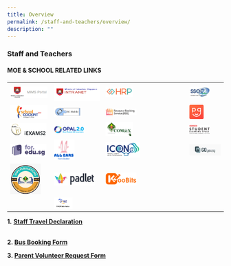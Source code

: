 ```yaml
---
title: Overview
permalink: /staff-and-teachers/overview/
description: ""
---
```

### Staff and Teachers
#### MOE &amp; SCHOOL RELATED LINKS

|  	|  	|  	|  	|
|---	|---	|---	|---	|
| <a href="https://idp.mims.moe.gov.sg/nidp/saml2/sso"><img style="width:99%" src="/images/sat1.png"></a> 	| <a href="https://intranet.moe.gov.sg/"><img style="width:100%" src="/images/sat2.png"></a> 	|  <a href="https://www.hrp.gov.sg/hrp/#/"><img style="width:35%" src="/images/sat3.png"></a>	|  <a href="https://ssoe2.moe.edu.sg/"><img style="width:65%" src="/images/sat4.png"></a>	|
| <a href="https://schoolcockpit.moe.gov.sg/"><img style="width:99%" src="/images/sat5.png"></a> 	| <a href="https://scmobile.moe.edu.sg/login"><img style="width:60%" src="/images/sat6.png"></a> 	| <a href="https://rbs.avero-tech.com/"><img style="width:40%" src="/images/sat7.png"></a> 	| <a href="https://pg.moe.edu.sg/"><img style="width:45%" src="/images/sat8.png"></a> 	|
| <a href="https://iexams.seab.gov.sg/"><img style="width:95%" src="/images/sat9.png"></a> 	| <a href="https://opal2.moe.edu.sg/"><img style="width:65%" src="/images/sat10.png"></a>	| <a href="https://sites.google.com/moe.edu.sg/communication-channel-teachers/home?authuser=1"><img style="width:35%" src="/images/sat11.png"></a> 	| <a href="https://vle.learning.moe.edu.sg/login"><img style="width:65%" src="/images/sat12.png"></a> 	|
| <a href="https://for.edu.sg/#/"><img style="width:95%" src="/images/sat13.png"></a> 	| <a href="https://forms.moe.edu.sg/"><img style="width:45%" src="/images/sat14.png"></a> 	| <a href="https://icon.moe.edu.sg/"><img style="width:45%" src="/images/iconlink.png"></a>  	| <a href="https://forms.moe.edu.sg/"><img style="width:100%" src="/images/gogov.jpg"></a>| <br> 
|<a href="https://sites.google.com/xnps.edu.sg/xnps-publications/home?pli=1&amp;authuser=1"><img style="width:80%" src="/images/Publication.jpeg">|</a><a href="https://xnpsict.padlet.org/auth/login"><img style="width:90%" src="/images/sat16.png"></a>|<a href="https://www.koobits.com/"><img style="width:40%" src="/images/sat15.png">||
	|</a><a href="https://www.gebiz.gov.sg/egov/"><img style="width:40%" src="/images/gebiz%20eaor.png">||
	
	

**1.**&nbsp;**[Staff Travel Declaration](https://form.gov.sg/63579bf82d94f20011b244e0)**&nbsp;&nbsp;  
&nbsp; &nbsp;

  
**2.&nbsp;[Bus Booking Form](https://docs.google.com/forms/d/1qYdbi7NHF5L_oGCV2K5MqR5j0ttNFn9a0O-CJLoCg1E/viewform)**  

**3.&nbsp;[Parent Volunteer Request Form](https://goo.gl/forms/0FMptHySCjBxd0kI3)**</a>